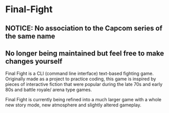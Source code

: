 # Final-Fight

## NOTICE: No association to the Capcom series of the same name
## No longer being maintained but feel free to make changes yourself

Final Fight is a CLI (command line interface) text-based fighting game.
Originally made as a project to practice coding, this game is inspired by pieces of interactive fiction that were popular during the late 70s and early 80s and battle royale/ arena type games. 

Final Fight is currently being refined into a much larger game with a whole new story mode, new atmosphere and slightly altered gameplay.
